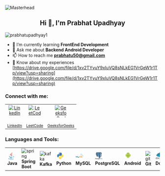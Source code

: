 ![Masterhead](https://mir-s3-cdn-cf.behance.net/project_modules/max_1200/79731568097599.5b50bca477735.jpg)

<h2 align="center">Hi 👋, I'm Prabhat Upadhyay</h2>

<p align="left"> <img src="https://komarev.com/ghpvc/?username=prabhatupadhyay1&label=Profile%20views&color=0e75b6&style=flat" alt="prabhatupadhyay1" /> </p>

- 🌱 I’m currently learning **FrontEnd Development**
- 💬 Ask me about **Backend Android Developer**
- 📫 How to reach me **prabhatu50@gmail.com**
- 📄 Know about my experiences [https://drive.google.com/file/d/1xv2TYvuY9xIuVQ8sNLkEG1VrGeW1r1Tp/view?usp=sharing](https://drive.google.com/file/d/1xv2TYvuY9xIuVQ8sNLkEG1VrGeW1r1Tp/view?usp=sharing)

<h3 align="left">Connect with me:</h3>
<table style="text-align: center;">
  <tr>
    <td>
      <a href="https://www.linkedin.com/in/prabhat-upadhyay-52441b136/" target="blank" style="text-align: center;">
        <img src="https://raw.githubusercontent.com/rahuldkjain/github-profile-readme-generator/master/src/images/icons/Social/linked-in-alt.svg" alt="LinkedIn" width="40" height="40" style="display: block; margin: 0 auto;">
        <br><span style="font-size: 12px;">LinkedIn</span>
      </a>
    </td>
    <td>
      <a href="https://leetcode.com/prabhatu50/" target="blank" style="text-align: center;">
        <img src="https://raw.githubusercontent.com/rahuldkjain/github-profile-readme-generator/master/src/images/icons/Social/leet-code.svg" alt="LeetCode" width="40" height="40" style="display: block; margin: 0 auto;">
        <br><span style="font-size: 12px;">LeetCode</span>
      </a>
    </td>
    <td>
      <a href="https://auth.geeksforgeeks.org/user/prabhatu50/practice/" target="blank" style="text-align: center;">
        <img src="https://raw.githubusercontent.com/rahuldkjain/github-profile-readme-generator/master/src/images/icons/Social/geeks-for-geeks.svg" alt="GeeksforGeeks" width="40" height="40" style="display: block; margin: 0 auto;">
        <br><span style="font-size: 12px;">GeeksforGeeks</span>
      </a>
    </td>
  </tr>
</table>







<h3 align="left">Languages and Tools:</h3>
<table>
  <tr>
    <td>
      <img src="https://raw.githubusercontent.com/devicons/devicon/master/icons/java/java-original.svg" alt="java" width="25" height="25">
      <br><b>Java</b>
    </td>
    <td>
      <img src="https://www.vectorlogo.zone/logos/springio/springio-icon.svg" alt="spring" width="25" height="25">
      <br><b>Spring Boot</b>
    </td>
    <td>
      <img src="https://www.vectorlogo.zone/logos/apache_kafka/apache_kafka-icon.svg" alt="kafka" width="25" height="25">
      <br><b>Kafka</b>
    </td>
    <td>
      <img src="https://raw.githubusercontent.com/devicons/devicon/master/icons/python/python-original.svg" alt="python" width="25" height="25">
      <br><b>Python</b>
    </td>
    <td>
      <img src="https://raw.githubusercontent.com/devicons/devicon/master/icons/mysql/mysql-original-wordmark.svg" alt="mysql" width="25" height="25">
      <br><b>MySQL</b>
    </td>
    <td>
      <img src="https://raw.githubusercontent.com/devicons/devicon/master/icons/postgresql/postgresql-original-wordmark.svg" alt="postgresql" width="25" height="25">
      <br><b>PostgreSQL</b>
    </td>
    <td>
      <img src="https://raw.githubusercontent.com/devicons/devicon/master/icons/android/android-original-wordmark.svg" alt="android" width="25" height="25">
      <br><b>Android</b>
    </td>
    <td>
      <img src="https://www.vectorlogo.zone/logos/git-scm/git-scm-icon.svg" alt="git" width="25" height="25">
      <br><b>Git</b>
    </td>
    <td>
      <img src="https://raw.githubusercontent.com/devicons/devicon/master/icons/docker/docker-original-wordmark.svg" alt="docker" width="25" height="25">
      <br><b>Docker</b>
    </td>
    <td>
      <img src="https://www.vectorlogo.zone/logos/microsoft_azure/microsoft_azure-icon.svg" alt="azure" width="25" height="25">
      <br><b>Azure</b>
    </td>
  </tr>
</table>
